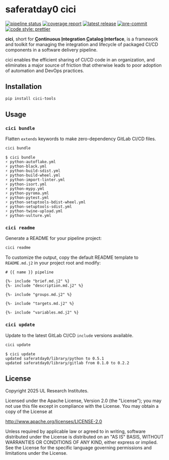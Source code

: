# saferatday0 cici

<!-- BADGIE TIME -->

[![pipeline status](https://img.shields.io/gitlab/pipeline-status/saferatday0/cici?branch=main)](https://gitlab.com/saferatday0/cici/-/commits/main)
[![coverage report](https://img.shields.io/gitlab/pipeline-coverage/saferatday0/cici?branch=main)](https://gitlab.com/saferatday0/cici/-/commits/main)
[![latest release](https://img.shields.io/gitlab/v/release/saferatday0/cici)](https://gitlab.com/saferatday0/cici/-/releases)
[![pre-commit](https://img.shields.io/badge/pre--commit-enabled-brightgreen?logo=pre-commit)](https://github.com/pre-commit/pre-commit)
[![code style: prettier](https://img.shields.io/badge/code_style-prettier-ff69b4.svg)](https://github.com/prettier/prettier)

<!-- END BADGIE TIME -->

**cici**, short for **<u>C</u>ontinuous <u>I</u>ntegration <u>C</u>atalog
<u>I</u>nterface**, is a framework and toolkit for managing the integration and
lifecycle of packaged CI/CD components in a software delivery pipeline.

cici enables the efficient sharing of CI/CD code in an organization, and
eliminates a major source of friction that otherwise leads to poor adoption of
automation and DevOps practices.

## Installation

```sh
pip install cici-tools
```

## Usage

### `cici bundle`

Flatten `extends` keywords to make zero-dependency GitLab CI/CD files.

```bash
cici bundle
```

```console
$ cici bundle
⚡ python-autoflake.yml
⚡ python-black.yml
⚡ python-build-sdist.yml
⚡ python-build-wheel.yml
⚡ python-import-linter.yml
⚡ python-isort.yml
⚡ python-mypy.yml
⚡ python-pyroma.yml
⚡ python-pytest.yml
⚡ python-setuptools-bdist-wheel.yml
⚡ python-setuptools-sdist.yml
⚡ python-twine-upload.yml
⚡ python-vulture.yml
```

### `cici readme`

Generate a README for your pipeline project:

```bash
cici readme
```

To customize the output, copy the default README template to `README.md.j2` in
your project root and modify:

```j2
# {{ name }} pipeline

{%- include "brief.md.j2" %}
{%- include "description.md.j2" %}

{%- include "groups.md.j2" %}

{%- include "targets.md.j2" %}

{%- include "variables.md.j2" %}
```

### `cici update`

Update to the latest GitLab CI/CD `include` versions available.

```bash
cici update
```

```console
$ cici update
updated saferatday0/library/python to 0.5.1
updated saferatday0/library/gitlab from 0.1.0 to 0.2.2
```

## License

Copyright 2025 UL Research Institutes.

Licensed under the Apache License, Version 2.0 (the "License"); you may not use
this file except in compliance with the License. You may obtain a copy of the
License at

<http://www.apache.org/licenses/LICENSE-2.0>

Unless required by applicable law or agreed to in writing, software distributed
under the License is distributed on an "AS IS" BASIS, WITHOUT WARRANTIES OR
CONDITIONS OF ANY KIND, either express or implied. See the License for the
specific language governing permissions and limitations under the License.
